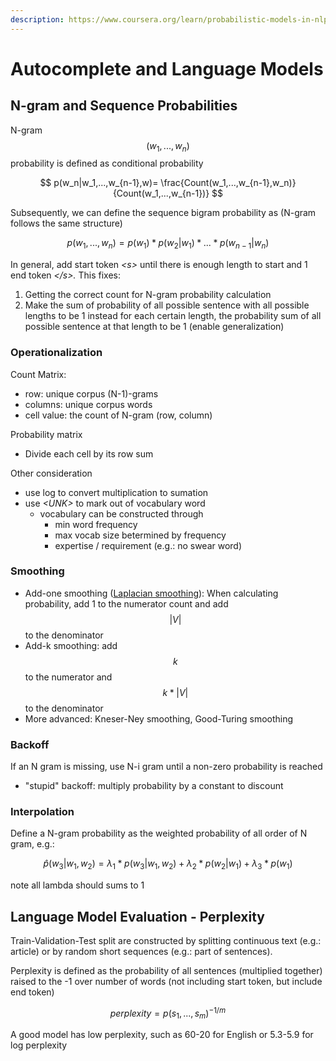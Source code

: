 ```yaml
---
description: https://www.coursera.org/learn/probabilistic-models-in-nlp/home/week/3
---
```


# Autocomplete and Language Models

## N-gram and Sequence Probabilities

N-gram $$(w_1, ..., w_n)$$ probability is defined as conditional probability&#x20;

$$
p(w_n|w_1,...,w_{n-1},w)= \frac{Count(w_1,...,w_{n-1},w_n)}{Count(w_1,...,w_{n-1})}
$$

Subsequently, we can define the sequence bigram probability as (N-gram follows the same structure)&#x20;

$$
p(w_1,...,w_n)=p(w_1)*p(w_2|w_1)*...*p(w_{n-1}|w_n)
$$

In general, add start token _\<s>_ until there is enough length to start and 1 end token _\</s>._ This fixes:&#x20;

1. Getting the correct count for N-gram probability calculation&#x20;
2. Make the sum of probability of all possible sentence with all possible lengths to be 1 instead for each certain length, the probability sum of all possible sentence at that length to be 1 (enable generalization)

### Operationalization&#x20;

Count Matrix:

* row: unique corpus (N-1)-grams&#x20;
* columns: unique corpus words
* cell value: the count of N-gram (row, column)&#x20;

Probability matrix

* Divide each cell by its row sum&#x20;

Other consideration&#x20;

* use log to convert multiplication to sumation&#x20;
* use _\<UNK>_ to mark out of vocabulary word&#x20;
  * vocabulary can be constructed through
    * min word frequency&#x20;
    * max vocab size betermined by frequency&#x20;
    * expertise / requirement (e.g.: no swear word)&#x20;

### Smoothing&#x20;

* Add-one smoothing ([Laplacian smoothing](../natural-language-processing/classification-methods-and-vector-space.md#naive-bayes-frequency-ratio-representation)): When calculating probability, add 1 to the numerator count and add $$|V|$$ to the denominator&#x20;
* Add-k smoothing: add $$k$$ to the numerator and $$k * |V|$$ to the denominator
* More advanced: Kneser-Ney smoothing, Good-Turing smoothing

### Backoff&#x20;

If an N gram is missing, use N-i gram until a non-zero probability is reached&#x20;

* "stupid" backoff: multiply probability by a constant to discount&#x20;

### Interpolation&#x20;

Define a N-gram probability as the weighted probability of all order of N gram, e.g.:&#x20;

$$
\hat{p}(w_3|w_1,w_2)=\lambda_1*p(w_3|w_1,w_2)+\lambda_2*p(w_2|w_1)+\lambda_3*p(w_1)
$$

note all lambda should sums to 1





## Language Model Evaluation - Perplexity&#x20;

Train-Validation-Test split are constructed by splitting continuous text (e.g.: article) or by random short sequences (e.g.: part of sentences).&#x20;

Perplexity is defined as the probability of all sentences (multiplied together) raised to the -1 over number of words (not including start token, but include end token)

$$
perplexity = p(s_1,...,s_m)^{-1/m}
$$

A good model has low perplexity, such as 60-20 for English or 5.3-5.9 for log perplexity



